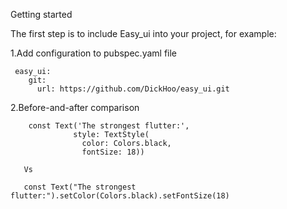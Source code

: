 Getting started

The first step is to include Easy_ui into your project, for example:

1.Add configuration to pubspec.yaml file
~~~
 easy_ui:
    git:
      url: https://github.com/DickHoo/easy_ui.git
~~~

2.Before-and-after comparison
~~~
    const Text('The strongest flutter:',
              style: TextStyle(
                color: Colors.black,
                fontSize: 18))
                
   Vs
  
   const Text("The strongest flutter:").setColor(Colors.black).setFontSize(18)
~~~

